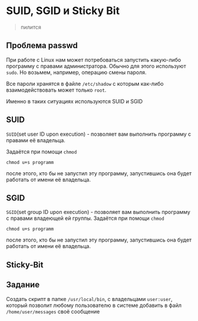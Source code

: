 # SUID, SGID и Sticky Bit
> пилится


## Проблема passwd

При работе с Linux нам может потребоваться запустить какую-либо программу с правами администратора. Обычно для этого используют `sudo`. Но возьмем, например, операцию смены пароля.

Все пароли хранятся в файле `/etc/shadow` с которым как-либо взаимодействовать может только `root`.

Именно в таких ситуациях используются SUID и SGID

## SUID

`SUID`(set user ID upon execution) - позволяет вам выполнить программу с правами её владельца.

Задаётся при помощи `chmod`
```
chmod u+s programm
```
после этого, кто бы не запустил эту программу, запустившись она будет работать от имени её владельца.

## SGID
`SGID`(set group ID upon execution) - позволяет вам выполнить программу с правами владеющей ей группы.
Задаётся при помощи `chmod`

```
chmod u+s programm
```
после этого, кто бы не запустил эту программу, запустившись она будет работать от имени её владельца.


## Sticky-Bit

## Задание
Создать скрипт в папке `/usr/local/bin`, с владельцами `user:user`, который позволит любому пользователю в системе добавить в файл `/home/user/messages` своё сообщение
